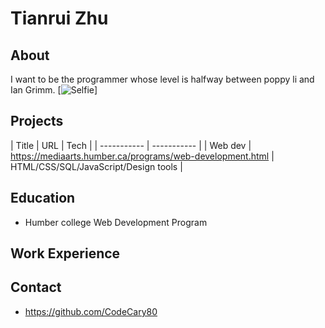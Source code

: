 # Tianrui Zhu

## About
I want to be the programmer whose level is halfway between poppy li and Ian Grimm.
[![Selfie](https://imgur.com/a/jTIQr9j)]

## Projects
| Title | URL | Tech |
| ----------- | ----------- |
| Web dev | https://mediaarts.humber.ca/programs/web-development.html | HTML/CSS/SQL/JavaScript/Design tools |

## Education
- Humber college Web Development Program

## Work Experience


## Contact
- https://github.com/CodeCary80
